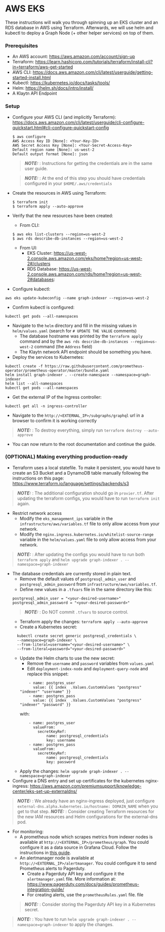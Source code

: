 # AWS EKS

These instructions will walk you through spinning up an EKS cluster and an RDS
database in AWS using Terraform. Afterwards, we will use helm and kubectl to 
deploy a Graph Node (+ other helper services) on top of them. 

### Prerequisites

* An AWS account: https://aws.amazon.com/account/sign-up
* Terraform: https://learn.hashicorp.com/tutorials/terraform/install-cli?in=terraform/aws-get-started
* AWS CLI: https://docs.aws.amazon.com/cli/latest/userguide/getting-started-install.html
* Kubectl: https://kubernetes.io/docs/tasks/tools/
* Helm: https://helm.sh/docs/intro/install/
* A Klaytn API Endpoint

### Setup

* Configure your AWS CLI (and implicitly Terraform): 
https://docs.aws.amazon.com/cli/latest/userguide/cli-configure-quickstart.html#cli-configure-quickstart-config
  ```
  $ aws configure
  AWS Access Key ID [None]: <Your-Key-ID>
  AWS Secret Access Key [None]: <Your-Secret-Access-Key>
  Default region name [None]: us-west-2
  Default output format [None]: json
  ```
  > **_NOTE:_** : Instructions for getting the credentials are in the same 
  user guide. 

  > **_NOTE:_** : At the end of this step you should have credentials 
  configured in your `$HOME/.aws/credentials`
* Create the resources in AWS using Terraform:
  ```
  $ terraform init
  $ terraform apply --auto-approve
  ```
* Verify that the new resources have been created:
  * From CLI:
  ```
  $ aws eks list-clusters --region=us-west-2
  $ aws rds describe-db-instances --region=us-west-2
  ```
  * From UI: 
    * EKS Cluster: https://us-west-2.console.aws.amazon.com/eks/home?region=us-west-2#/clusters
    * RDS Database: https://us-west-2.console.aws.amazon.com/rds/home?region=us-west-2#databases: 
* Configure kubectl:
```
aws eks update-kubeconfig --name graph-indexer --region=us-west-2
```
* Confirm kubectl is configured:
```
kubectl get pods --all-namespaces
```
* Navigate to the `helm` directory and fill in the missing values in
`helm/values.yaml` (search for `# UPDATE THE VALUE` comments)
  * The database hostname was printed by the `terraform apply` command and by
  the `aws rds describe-db-instances --region=us-west-2` command (the `Address` field)
  * The Klaytn network API endpoint should be something you have.
* Deploy the services to Kubernetes:
```
kubectl create -f https://raw.githubusercontent.com/prometheus-operator/prometheus-operator/master/bundle.yaml
helm install graph-indexer . --create-namespace --namespace=graph-indexer
helm list --all-namespaces
kubectl get pods --all-namespaces
```
* Get the external IP of the Ingress controller:
```
kubectl get all -n ingress-controller
```
* Navigate to the `http://<EXTERNAL_IP>/subgraphs/graphql` url in a browser to
confirm it is working correctly

> **_NOTE:_** : To destroy everything, simply run `terraform destroy --auto-approve`

* You can now return to the root documentation and continue the guide. 

### (OPTIONAL) Making everything production-ready

* Terraform uses a local statefile. To make it persistent, you would have to
create an S3 Bucket and a DynamoDB table manually following the instructions on
this page: https://www.terraform.io/language/settings/backends/s3
> **_NOTE:_** : The additional configuration should go in `provier.tf`.  After 
updating the terraform configs, you would have to run `terraform init` again.
* Restrict network access
  * Modify the `eks_management_ips` variable in the
  `infrastructure/aws/variables.tf` file to only allow access from your network.
  * Modify the `nginx.ingress.kubernetes.io/whitelist-source-range` variable
  in the `helm/values.yaml` file to only allow access from your network.
> **_NOTE:_** : After updating the configs you would have to run both
`terraform apply` and `helm upgrade graph-indexer . --namespace=graph-indexer`
* The database credentials are currently stored in plain text.
  * Remove the default values of `postgresql_admin_user` and
  `postgresql_admin_password` from `infrastructure/aws/variables.tf`.
  * Define new values in a `.tfvars` file in the same directory like this:
  ```
  postgresql_admin_user = "<your-desired-username>"
  postgresql_admin_password = "<your-desired-password>"
  ```
  > **_NOTE:_** : Do NOT commit `.tfvars` to source control.
  * Terraform apply the changes: `terraform apply --auto-approve`
  * Create a Kubernetes secret:
  ```
    kubectl create secret generic postgresql_credentials \
    --namespace=graph-indexer \
    --from-literal=username="<your-desired-username>" \
    --from-literal=password="<your-desired-password>"
  ```
  * Update the Helm charts to use the new secret:
    * Remove the `username` and `password` variables from `values.yaml`
    * Edit `deployment-index-node` and `deployment-query-node` and replace this
    snippet:
    ```
        - name: postgres_user
          value: {{ index  .Values.CustomValues "postgress" "indexer" "username" }}
        - name: postgres_pass
          value: {{ index  .Values.CustomValues "postgress" "indexer" "password" }}
    ```
    with:
    ```
        - name: postgres_user
          valueFrom:
            secretKeyRef:
                name: postgresql_credentials
                key: username
        - name: postgres_pass
          valueFrom:
            secretKeyRef:
                name: postgresql_credentials
                key: password
    ```
  * Apply the changes: `helm upgrade graph-indexer . --namespace=graph-indexer`
* Configure a DNS entry and set up certificates for the kubernetes nginx-ingress:
https://aws.amazon.com/premiumsupport/knowledge-center/eks-set-up-externaldns/
> **_NOTE:_** : We already have an nginx-ingress deployed, just configure
`external-dns.alpha.kubernetes.io/hostname: DOMAIN_NAME` when you get to that step.
> **_NOTE:_** : Consider creating Terraform resources for the new IAM resources
and Helm configurations for the external-dns pod.
* For monitoring:
  * A prometheus node which scrapes metrics from indexer nodes is available
  at `http://<EXTERNAL_IP>/prometheus/graph`. You could configure it as a 
  data source in Grafana Cloud. Follow the instructions in 
  [this guide](https://grafana.com/docs/grafana-cloud/kubernetes-monitoring/prometheus/prometheus_operator/#step-6--create-a-kubernetes-secret-to-store-grafana-cloud-credentials).
  * An alertmanager node is available at `http://<EXTERNAL_IP>/alertmanager`. 
  You could configure it to send Prometheus alerts to Pagerduty. 
    * Create a Pagerduty API key and configure it the `alertmanager.yaml` file.
    More information at: https://www.pagerduty.com/docs/guides/prometheus-integration-guide/
    * For creating alerts, use the `prometheusRules.yaml` file.
  file
  > **_NOTE:_** : Consider storing the Pagerduty API key in a Kubernetes secret. 
> **_NOTE:_** : You have to run `helm upgrade graph-indexer . --namespace=graph-indexer`
to apply the changes. 